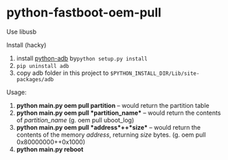 # python-fastboot-oem-pull

Use libusb

Install (hacky)

1. install [python-adb](https://github.com/google/python-adb) by`python setup.py install`
2. `pip uninstall adb`
3. copy adb folder in this project to `$PYTHON_INSTALL_DIR/Lib/site-packages/adb`

Usage:

1. **python main.py oem pull partition** – would return the partition table
2. **python main.py oem pull \*partition_name\*** – would return the contents of *partition_name* (g. oem pull uboot_log)
3. **python main.py oem pull \*address\*++\*size\*** – would return the contents of the memory *address*, returning *size* bytes. (g. oem pull 0x80000000++0x1000)
4. **python main.py reboot**